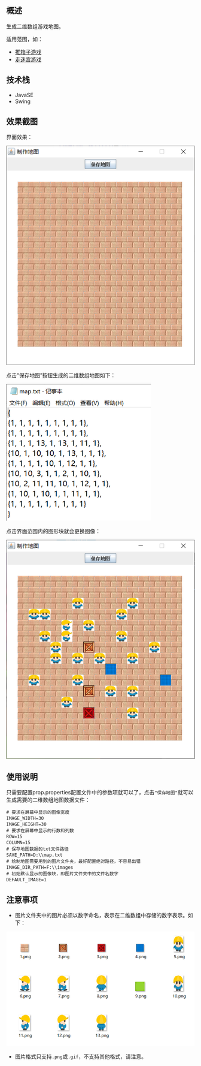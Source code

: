 ## 概述

生成二维数组游戏地图。

适用范围，如：

- [推箱子游戏](https://github.com/lcl100/PushTheBoxGame)
- [走迷宫游戏](https://github.com/lcl100/MazeGame)

## 技术栈

- JavaSE
- Swing

## 效果截图

界面效果：

![image-20210613192248967](READEME/image-20210613192248967.png)

点击“保存地图”按钮生成的二维数组地图如下：

![image-20210613200243692](READEME/image-20210613200243692.png)

点击界面范围内的图形块就会更换图像：

![image-20210613201708229](READEME/image-20210613201708229.png)

## 使用说明

只需要配置prop.properties配置文件中的参数项就可以了，点击`"保存地图"`就可以生成需要的二维数组地图数据文件：

```properties
# 要求在屏幕中显示的图像宽度
IMAGE_WIDTH=30
IMAGE_HEIGHT=30
# 要求在屏幕中显示的行数和列数
ROW=15
COLUMN=15
# 保存地图数据的txt文件路径
SAVE_PATH=D:\\map.txt
# 绘制地图需要用到的图片文件夹，最好配置绝对路径，不容易出错
IMAGE_DIR_PATH=F:\\images
# 初始默认显示的图像块，即图片文件夹中的文件名数字
DEFAULT_IMAGE=1
```

## 注意事项

- 图片文件夹中的图片必须以数字命名，表示在二维数组中存储的数字表示。如下：

![image-20210613203500376](READEME/image-20210613203500376.png)

- 图片格式只支持`.png`或`.gif`，不支持其他格式，请注意。

